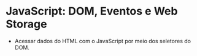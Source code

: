 # JavaScript: DOM, Eventos e Web Storage

- Acessar dados do HTML com o JavaScript por meio dos seletores do DOM. 